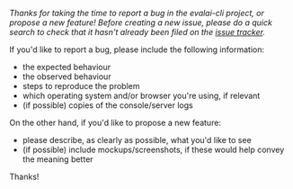 _Thanks for taking the time to report a bug in the evalai-cli project, or propose a new feature! Before creating a new issue, please do a quick search to check that it hasn't already been filed on the [issue tracker](https://github.com/Cloud-CV/evalai-cli/issues)._

If you'd like to report a bug, please include the following information:
- the expected behaviour
- the observed behaviour
- steps to reproduce the problem
- which operating system and/or browser you're using, if relevant
- (if possible) copies of the console/server logs

On the other hand, if you'd like to propose a new feature:
- please describe, as clearly as possible, what you'd like to see
- (if possible) include mockups/screenshots, if these would help convey the meaning better

Thanks!
